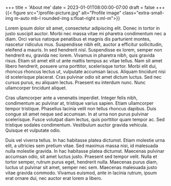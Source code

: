+++
title = 'About me'
date = 2023-01-01T08:00:00-07:00
draft = false
+++
{{< figure src="/profile-picture.jpg" alt="Profile image" class="extra-small-img m-auto mb-l rounded-img s:float-right s:ml-m">}}

Lorem ipsum dolor sit amet, consectetur adipiscing elit. Donec in tortor in justo suscipit auctor. Morbi nec massa 
vitae mi pharetra condimentum nec a diam. Orci varius natoque penatibus et magnis dis parturient montes, nascetur 
ridiculus mus. Suspendisse nibh elit, auctor a efficitur sollicitudin, eleifend a mauris. In sed hendrerit nisl. 
Suspendisse ex lorem, semper non hendrerit eu, gravida nec lorem. Vivamus in pharetra nibh, quis gravida risus. Etiam 
sit amet elit ut ante mattis tempus ac vitae tellus. Nam sit amet libero hendrerit, posuere urna porttitor, scelerisque 
tortor. Morbi elit dui, rhoncus rhoncus lectus ut, vulputate accumsan lacus. Aliquam tincidunt nisi id scelerisque 
placerat. Cras pulvinar odio sit amet dictum luctus. Sed nec cursus purus, eu aliquam lectus. Praesent eu interdum nunc. 
Nunc ullamcorper tincidunt aliquet.

Cras ullamcorper ante a venenatis imperdiet. Integer felis nibh, condimentum ac pulvinar at, tristique varius sapien. 
Etiam ullamcorper tempor tristique. Phasellus lacinia velit non tellus rhoncus dapibus. Duis congue sit amet neque sed 
accumsan. In at urna non purus pulvinar scelerisque. Fusce volutpat diam lectus, quis porttitor quam tempor ac. Sed 
tristique sodales condimentum. Vestibulum auctor gravida vehicula. Quisque et vulputate odio.

Duis vel viverra tellus. In hac habitasse platea dictumst. Etiam molestie urna elit, a ultricies sem pretium vitae. 
Sed maximus massa nisi, id malesuada nulla molestie gravida. In hac habitasse platea dictumst. Maecenas pulvinar 
accumsan odio, sit amet luctus justo. Praesent sed tempor velit. Nulla et tortor semper, rutrum purus eget, hendrerit 
nulla. Maecenas purus diam, luctus ut pulvinar sit amet, semper nec sem. Maecenas malesuada justo vitae gravida commodo.
Vivamus euismod, ante in lacinia rutrum, ipsum erat ornare dui, nec auctor erat lorem a libero.
